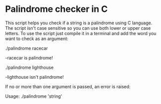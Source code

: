 # Palindrome checker in C

This script helps you check if a string is a palindrome using C language.
The script isn't case sensitive so you can use both lower or upper case letters.
To use the script just compile it in a terminal and add the word you want to check as an argument:

./palindrome racecar

-racecar is palindrome!

./palindrome lighthouse

-lighthouse isn't palindrome!

If no or more than one argument is passed, an error is raised:

Usage:
./palindrome 'string'

